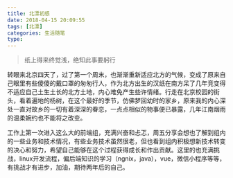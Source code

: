 ```yaml
---
title: 北漂初感
date: 2018-04-15 20:09:55
tags: [北漂]
categories: 生活随笔
type:
---
```


> 纸上得来终觉浅，绝知此事要躬行

转眼来北京四天了，过了第一个周末，也渐渐重新适应北方的气候，变成了原来自己眼里有些傻傻的戴口罩的匆匆行人，作为北方出生的汉纸在南方呆了几年竞变得不适应自己土生土长的北方土地，内心难免产生些许情绪。行走在北京校园的街头，看着遍地的杨树，在这个最好的季节，仿佛梦回幼时的家乡，原来我的内心深处一直对故乡的一切有着深深的眷恋，一点点相似的物事便已暴露，几年江南烟雨的温柔婉约也不能将之改变。

工作上第一次进入这么大的前端组，充满兴奋和忐忑，周五分享会想也了解到组内的一些业务和技术情况，有些业务技术虽然很老，但也看到组内积极想新技术转变的决心和努力，希望自己能够在这个过程获得成长和作出贡献。这里的也充满挑战，linux开发流程，偏后端知识的学习（ngnix，java），vue，微信小程序等等，有挑战才有进步，加油，期待两年后的自己。